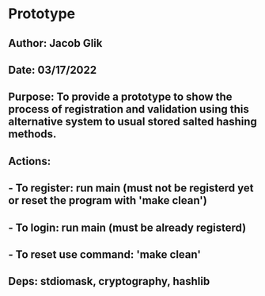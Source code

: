 # Prototype

## Author: Jacob Glik
## Date: 03/17/2022

## Purpose: To provide a prototype to show the process of registration and validation using this alternative system to usual stored salted hashing methods.

## Actions:
##  -  To register: run main (must not be registerd yet or reset the program with 'make clean')
##  -  To login: run main (must be already registerd)
##  -  To reset use command: 'make clean'

## Deps: stdiomask, cryptography, hashlib